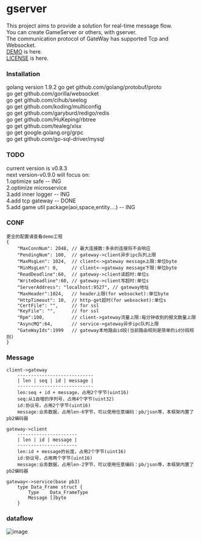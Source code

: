 # gserver
This project aims to provide a solution for real-time message flow.  
You can create GameServer or others, with gserver.  
The communication protocol of GateWay has supported Tcp and Websocket.  
[DEMO](https://github.com/gfandada/gserver_demo "gserver-demo") is here.  
[LICENSE](LICENSE "Apache License 2.0") is here.
### Installation
golang version 1.9.2
go get github.com/golang/protobuf/proto  
go get github.com/gorilla/websocket  
go get github.com/cihub/seelog  
go get github.com/koding/multiconfig  
go get github.com/garyburd/redigo/redis  
go get github.com/HuKeping/rbtree  
go get github.com/tealeg/xlsx  
go get google.golang.org/grpc  
go get github.com/go-sql-driver/mysql  
### TODO
current version is v0.8.3  
next version-v0.9.0 will focus on:  
1.optimize safe -- ING   
2.optimize microservice   
3.add inner logger -- ING   
4.add tcp gateway -- DONE   
5.add game util package(aoi,space,entity....) -- ING   
### CONF
```
更全的配置请查看demo工程
{
	"MaxConnNum": 2048, // 最大连接数:多余的连接将不会响应
	"PendingNum": 100,  // gateway->client异步ipc队列上限
	"MaxMsgLen": 1024,  // client<->gateway message上限:单位byte
	"MinMsgLen": 0,     // client<->gateway message下限:单位byte
	"ReadDeadline":60,  // gateway->client读超时:单位s
	"WriteDeadline":60, // gateway->client写超时:单位s
	"ServerAddress": "localhost:9527", // gateway地址
	"MaxHeader":1024,   // header上限(for websocket):单位byte
	"HttpTimeout": 10,  // http-get超时(for websocket):单位s
	"CertFile": "",     // for ssl
	"KeyFile": "",      // for ssl
	"Rpm":100,          // client->gateway流量上限:每分钟收到的报文数量上限
	"AsyncMQ":64,       // service->gateway异步ipc队列上限
	"GateWayIds":1999   // gateway本地路由id段(当前路由规则是简单的id分段规则)
}
```
### Message
```
client->gateway
	----------------------------
	| len | seq | id | message |
	----------------------------
	len:seq + id + message，占用2个字节(uint16)
	seq:从1自增的序列号，占用4个字节(uint32)
	id:协议号，占用2个字节(uint16)
	message:业务数据，占用len-6字节，可以使用任意编码：pb/json等，本框架内置了pb2编码器

gateway->client
	----------------------
	| len | id | message |
	----------------------
	len:id + message的长度，占用2个字节(uint16)
	id:协议号，占用两个字节(uint16)
	message:业务数据，占用len-2字节，可以使用任意编码：pb/json等，本框架内置了pb2编码器
	
gateway<->service(base pb3)
	type Data_Frame struct {
		Type    Data_FrameType
		Message []byte
	}
```
### dataflow
![image](https://github.com/gfandada/gserver/blob/master/png/dataflow.png)
